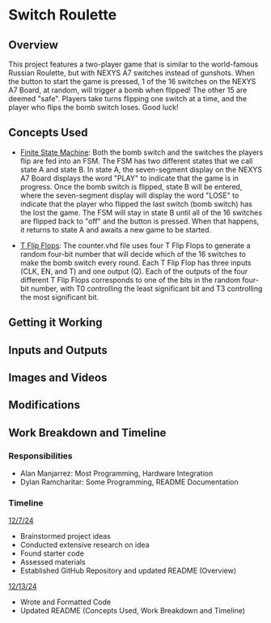# Switch Roulette


## Overview
This project features a two-player game that is similar to the world-famous Russian Roulette, but with NEXYS A7 switches instead of gunshots. When the button to start the game is pressed, 1 of the 16 switches on the NEXYS A7 Board, at random, will trigger a bomb when flipped! The other 15 are deemed "safe". Players take turns flipping one switch at a time, and the player who flips the bomb switch loses. Good luck!


## Concepts Used

- <ins>Finite State Machine</ins>: Both the bomb switch and the switches the players flip are fed into an FSM. The FSM has two different states that we call state A and state B. In state A, the seven-segment display on the NEXYS A7 Board displays the word "PLAY" to indicate that the game is in progress. Once the bomb switch is flipped, state B will be entered, where the seven-segment display will display the word "LOSE" to indicate that the player who flipped the last switch (bomb switch) has the lost the game. The FSM will stay in state B until all of the 16 switches are flipped back to "off" and the button is pressed. When that happens, it returns to state A and awaits a new game to be started.
  
- <ins>T Flip Flops</ins>: The counter.vhd file uses four T Flip Flops to generate a random four-bit number that will decide which of the 16 switches to make the bomb switch every round. Each T Flip Flop has three inputs (CLK, EN, and T) and one output (Q). Each of the outputs of the four different T Flip Flops corresponds to one of the bits in the random four-bit number, with T0 controlling the least significant bit and T3 controlling the most significant bit. 


## Getting it Working




## Inputs and Outputs


## Images and Videos


## Modifications



## Work Breakdown and Timeline

### Responsibilities

- Alan Manjarrez: Most Programming, Hardware Integration
- Dylan Ramcharitar: Some Programming, README Documentation

### Timeline

<ins>12/7/24</ins>
- Brainstormed project ideas
- Conducted extensive research on idea
- Found starter code
- Assessed materials
- Established GitHub Repository and updated README (Overview)


<ins>12/13/24</ins>
- Wrote and Formatted Code
- Updated README (Concepts Used, Work Breakdown and Timeline)

